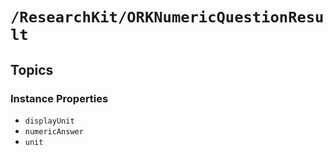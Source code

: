 # ``/ResearchKit/ORKNumericQuestionResult``

<!-- The content below this line is auto-generated and is redundant. You should either incorporate it into your content above this line or delete it. -->

## Topics

### Instance Properties

- ``displayUnit``
- ``numericAnswer``
- ``unit``